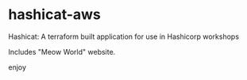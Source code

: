 # hashicat-aws
Hashicat: A terraform built application for use in Hashicorp workshops

Includes "Meow World" website.

enjoy

